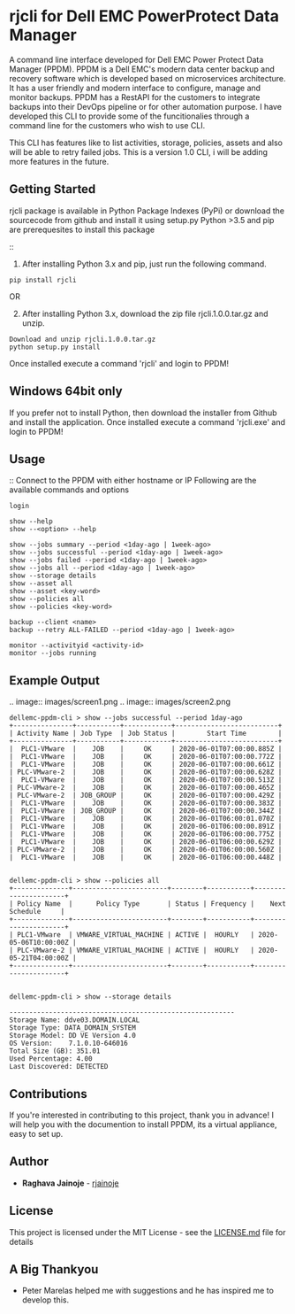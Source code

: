 # rjcli for Dell EMC PowerProtect Data Manager

A command line interface developed for Dell EMC Power Protect Data Manager (PPDM). PPDM is a Dell EMC's modern data center backup and recovery software which is developed based on microservices architecture.
It has a user friendly and modern interface to configure, manage and monitor backups. PPDM has a RestAPI for the customers to integrate backups into their DevOps pipeline or for other automation purpose.
I have developed this CLI to provide some of the funcitionalies through a command line for the customers who wish to use CLI.

This CLI has features like to list activities, storage, policies, assets and also will be able to retry failed jobs.
This is a version 1.0 CLI, i will be adding more features in the future.

## Getting Started

rjcli package is available in Python Package Indexes (PyPi) or download the sourcecode from github and install it using setup.py
Python >3.5 and pip are prerequesites to install this package

::
1. After installing Python 3.x and pip, just run the following command.

```
pip install rjcli
```

OR

2. After installing Python 3.x, download the zip file rjcli.1.0.0.tar.gz and unzip.

```
Download and unzip rjcli.1.0.0.tar.gz
python setup.py install
```

Once installed execute a command 'rjcli' and login to PPDM!

## Windows 64bit only
If you prefer not to install Python, then download the installer from Github and install the application.
Once installed execute a command 'rjcli.exe' and login to PPDM!

## Usage
::
Connect to the PPDM with either hostname or IP
Following are the available commands and options

```
login

show --help
show --<option> --help

show --jobs summary --period <1day-ago | 1week-ago>
show --jobs successful --period <1day-ago | 1week-ago>
show --jobs failed --period <1day-ago | 1week-ago>
show --jobs all --period <1day-ago | 1week-ago>
show --storage details
show --asset all
show --asset <key-word>
show --policies all
show --policies <key-word>

backup --client <name>
backup --retry ALL-FAILED --period <1day-ago | 1week-ago>

monitor --activityid <activity-id>
monitor --jobs running
```

## Example Output
.. image:: images/screen1.png
.. image:: images/screen2.png
```
dellemc-ppdm-cli > show --jobs successful --period 1day-ago
+---------------+-----------+------------+--------------------------+
| Activity Name | Job Type  | Job Status |        Start Time        |
+---------------+-----------+------------+--------------------------+
|  PLC1-VMware  |    JOB    |     OK     | 2020-06-01T07:00:00.885Z |
|  PLC1-VMware  |    JOB    |     OK     | 2020-06-01T07:00:00.772Z |
|  PLC1-VMware  |    JOB    |     OK     | 2020-06-01T07:00:00.661Z |
| PLC-VMware-2  |    JOB    |     OK     | 2020-06-01T07:00:00.628Z |
|  PLC1-VMware  |    JOB    |     OK     | 2020-06-01T07:00:00.513Z |
| PLC-VMware-2  |    JOB    |     OK     | 2020-06-01T07:00:00.465Z |
| PLC-VMware-2  | JOB_GROUP |     OK     | 2020-06-01T07:00:00.429Z |
|  PLC1-VMware  |    JOB    |     OK     | 2020-06-01T07:00:00.383Z |
|  PLC1-VMware  | JOB_GROUP |     OK     | 2020-06-01T07:00:00.344Z |
|  PLC1-VMware  |    JOB    |     OK     | 2020-06-01T06:00:01.070Z |
|  PLC1-VMware  |    JOB    |     OK     | 2020-06-01T06:00:00.891Z |
|  PLC1-VMware  |    JOB    |     OK     | 2020-06-01T06:00:00.775Z |
|  PLC1-VMware  |    JOB    |     OK     | 2020-06-01T06:00:00.629Z |
| PLC-VMware-2  |    JOB    |     OK     | 2020-06-01T06:00:00.560Z |
|  PLC1-VMware  |    JOB    |     OK     | 2020-06-01T06:00:00.448Z |


dellemc-ppdm-cli > show --policies all
+--------------+------------------------+--------+-----------+----------------------+
| Policy Name  |      Policy Type       | Status | Frequency |    Next Schedule     |
+--------------+------------------------+--------+-----------+----------------------+
| PLC1-VMware  | VMWARE_VIRTUAL_MACHINE | ACTIVE |  HOURLY   | 2020-05-06T10:00:00Z |
| PLC-VMware-2 | VMWARE_VIRTUAL_MACHINE | ACTIVE |  HOURLY   | 2020-05-21T04:00:00Z |
+--------------+------------------------+--------+-----------+----------------------+


dellemc-ppdm-cli > show --storage details

---------------------------------------------------------
Storage Name: ddve03.DOMAIN.LOCAL
Storage Type: DATA_DOMAIN_SYSTEM
Storage Model: DD VE Version 4.0
OS Version:    7.1.0.10-646016
Total Size (GB): 351.01
Used Percentage: 4.00
Last Discovered: DETECTED
```
## Contributions

If you're interested in contributing to this project, thank you in advance!
I will help you with the documention to install PPDM, its a virtual appliance, easy to set up.


## Author

* **Raghava Jainoje** - [rjainoje](https://github.com/rjainoje)


## License

This project is licensed under the MIT License - see the [LICENSE.md](LICENSE.md) file for details

## A Big Thankyou

* Peter Marelas helped me with suggestions and he has inspired me to develop this.
